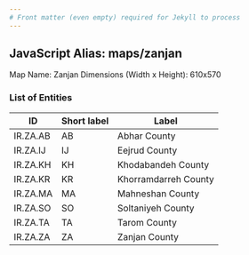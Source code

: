 ```yaml
---
# Front matter (even empty) required for Jekyll to process
---
```


## JavaScript Alias: maps/zanjan

Map Name: Zanjan
Dimensions (Width x Height): 610x570





### List of Entities

ID | Short label | Label
---|---|---|
IR.ZA.AB|AB|Abhar County
IR.ZA.IJ|IJ|Eejrud County
IR.ZA.KH|KH|Khodabandeh County
IR.ZA.KR|KR|Khorramdarreh County
IR.ZA.MA|MA|Mahneshan County
IR.ZA.SO|SO|Soltaniyeh County
IR.ZA.TA|TA|Tarom County
IR.ZA.ZA|ZA|Zanjan County